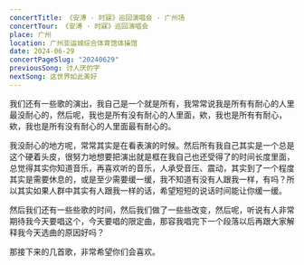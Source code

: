```yaml
---
concertTitle: 《安溥 · 时寐》巡回演唱会 - 广州场
concertTour: 《安溥 · 时寐》巡回演唱会
place: 广州
location: 广州亚运城综合体育馆体操馆
date: 2024-06-29
concertPageSlug: "20240629"
previousSong: 讨人厌的字
nextSong: 这世界如此美好
---
```

我们还有一些歌的演出，我自己是一个就是所有，我常常说我是所有有耐心的人里最没耐心的，然后呢，我也是所有没有耐心的人里面，欸，我也是所有有耐心，欸，我也是所有没有耐心的人里面最有耐心的。

我没耐心的地方呢，常常其实是在看表演的时候。然后所有我自己其实是一个总是这个硬着头皮，很努力地想要把演出就是框在我自己也还受得了的时间长度里面，总觉得其实你知道音乐，再喜欢听的音乐，人承受音压、震动，其实到了一个程度其实是需要休息的，或是至少需要缓一缓，我不知道有没有人跟我一样，有吗？所以其实如果人群中其实有人跟我一样的话，希望短短的说话时间能让你缓一缓。

然后我们还有一些些歌的时间，然后我们做了一些些改变，然后呢，听说有人非常期待我今天要唱这个，今天要唱的限定曲，那容我唱完下一个段落以后再跟大家解释我今天选曲的原因好吗？

那接下来的几首歌，非常希望你们会喜欢。